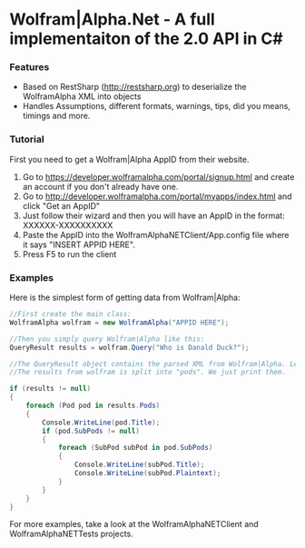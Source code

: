 # Wolfram|Alpha.Net - A full implementaiton of the 2.0 API in C#

### Features

- Based on RestSharp (http://restsharp.org) to deserialize the WolframAlpha XML into objects
- Handles Assumptions, different formats, warnings, tips, did you means, timings and more.

### Tutorial

First you need to get a Wolfram|Alpha AppID from their website.

1. Go to https://developer.wolframalpha.com/portal/signup.html and create an account if you don't already have one.
2. Go to http://developer.wolframalpha.com/portal/myapps/index.html and click "Get an AppID"
3. Just follow their wizard and then you will have an AppID in the format: XXXXXX-XXXXXXXXXX
4. Paste the AppID into the WolframAlphaNETClient/App.config file where it says "INSERT APPID HERE".
5. Press F5 to run the client

### Examples

Here is the simplest form of getting data from Wolfram|Alpha:

```csharp
//First create the main class:
WolframAlpha wolfram = new WolframAlpha("APPID HERE");

//Then you simply query Wolfram|Alpha like this:
QueryResult results = wolfram.Query("Who is Danald Duck?");

//The QueryResult object contains the parsed XML from Wolfram|Alpha. Lets look at it.
//The results from wolfram is split into "pods". We just print them.

if (results != null)
{
    foreach (Pod pod in results.Pods)
    {
        Console.WriteLine(pod.Title);
        if (pod.SubPods != null)
        {
            foreach (SubPod subPod in pod.SubPods)
            {
                Console.WriteLine(subPod.Title);
                Console.WriteLine(subPod.Plaintext);
            }
        }
    }
}

```

For more examples, take a look at the WolframAlphaNETClient and WolframAlphaNETTests projects.
